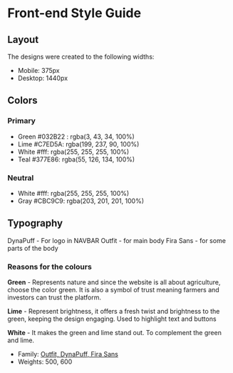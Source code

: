 # Front-end Style Guide

## Layout

The designs were created to the following widths:

- Mobile: 375px
- Desktop: 1440px


## Colors

### Primary

- Green #032B22 : rgba(3, 43, 34, 100%)
- Lime #C7ED5A: rgba(199, 237, 90, 100%)
- White #fff: rgba(255, 255, 255, 100%)
- Teal #377E86: rgba(55, 126, 134, 100%)


### Neutral

- White #fff: rgba(255, 255, 255, 100%)
- Gray #CBC9C9: rgba(203, 201, 201, 100%)


## Typography
DynaPuff  - For logo in NAVBAR
Outfit -  for main body
Fira Sans - for some parts of the body



### 

### Reasons for the colours
**Green** - Represents nature and since the website is all about agriculture, choose the color green. It is also a symbol of trust meaning farmers and investors can trust the platform.

**Lime** - Represent brightness, it offers a fresh twist and brightness to the green, keeping the design engaging. Used to highlight text and buttons

**White** - It makes the green and lime stand out. To complement the green and lime.

- Family: [Outfit, DynaPuff, Fira Sans ](https://fonts.googleapis.com/css2?family=DynaPuff:wght@400..700&family=Fira+Sans:ital,wght@0,100;0,200;0,300;0,400;0,500;0,600;0,700;0,800;0,900;1,100;1,200;1,300;1,400;1,500;1,600;1,700;1,800;1,900&family=Outfit:wght@100..900&display=swap)
- Weights: 500, 600


